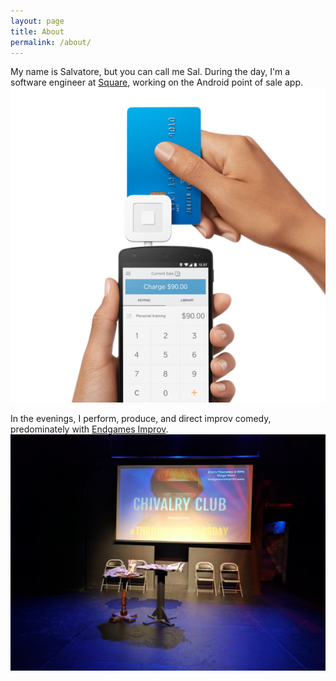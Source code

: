```yaml
---
layout: page
title: About
permalink: /about/
---
```

My name is Salvatore, but you can call me Sal. During the day, I'm a software engineer at [Square](https://squareup.com/), working on the Android point of sale app.
![basically this thing](/assets/article_images/about/chip-reader.04-db8f294c7fe3b606b131f9fb14f3ed5d.jpg)

In the evenings, I perform, produce, and direct improv comedy, predominately with [Endgames Improv](http://endgamesimprov.com/).
![front row is best row](/assets/article_images/about/stage_werx_load_in_1920.jpg)